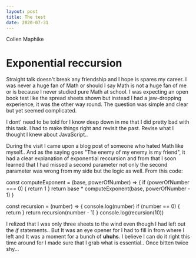 ```yaml
---
layout: post
title: The test
date: 2020-07-31
---
```


Collen Maphike

# Exponential reccursion

Straight talk doesn't break any friendship and I hope is spares my career. I was never a huge fan of Math or should I say Math is not a huge fan of me or is because I never studied pure Math at school. I was expecting an open book test like the spread sheets shown but instead I had a jaw-dropping experience, it was the other way round.
The question was simple and clear but yet seemed complicated.

I dont' need to be told for I know deep down in me that I did pretty bad with this task. I had to make things right and revisit the past. Revise what I thought I knew about JavaScript..

During the visit I came upon a blog post of someone who hated Math like myself.. And as the saying goes "The enemy of my enemy is my friend", it had a clear explanation of exponential reccursion and from that I soon learned that I had missed a second parameter not only the second parameter was wrong from my side but the logic as well. From this code:

const computeExponent = (base, powerOfNumber) => {
  if (powerOfNumber === 0) {
    return 1
  }
  return base * computeExponent(base, powerOfNumber - 1)
}

const recursion = (number) => {
  console.log(number)
  if (number == 0) {
    return
  }
  return recursion(number - 1)
}
console.log(recursion(10))


I relized that I was only three sheets to the wind even though I had left out the *if* statements.. But It was an eye opener for I had to fill in from where I left and It was a moment for a bunch of **uhuhs**.
I believe I can do it right this time around for I made sure that I grab what is essential.. Once bitten twice shy...
